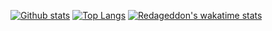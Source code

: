[![Github stats](https://github-readme-stats.vercel.app/api?username=Redageddon&bg_color=00000000&hide_border=true&text_color=FF0000&title_color=0080ff)](https://github.com/anuraghazra/github-readme-stats)
[![Top Langs](https://github-readme-stats.vercel.app/api/top-langs/?username=Redageddon&bg_color=00000000&hide_border=true&text_color=FF0000&title_color=0080ff)](https://github.com/anuraghazra/github-readme-stats)
[![Redageddon's wakatime stats](https://github-readme-stats.vercel.app/api/wakatime?username=Redageddon&bg_color=00000000&hide_border=true&text_color=FF0000&title_color=0080ff)](https://github.com/anuraghazra/github-readme-stats)
